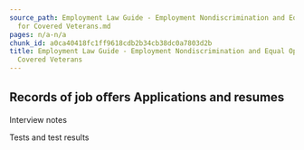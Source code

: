```yaml
---
source_path: Employment Law Guide - Employment Nondiscrimination and Equal Opportunity
  for Covered Veterans.md
pages: n/a-n/a
chunk_id: a0ca40418fc1ff9618cdb2b34cb38dc0a7803d2b
title: Employment Law Guide - Employment Nondiscrimination and Equal Opportunity for
  Covered Veterans
---
```

## Records of job oﬀers Applications and resumes

Interview notes

Tests and test results
